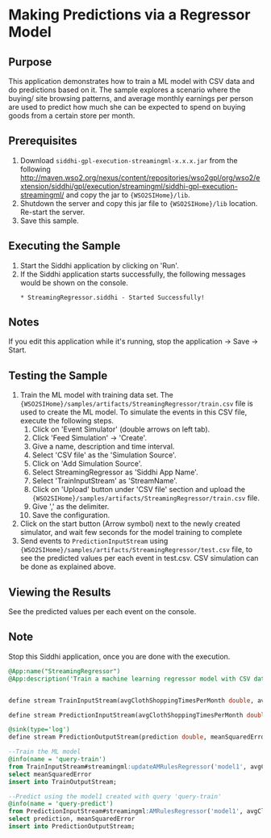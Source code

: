 # Making Predictions via a Regressor Model

## Purpose
This application demonstrates how to train a ML model with CSV data and do predictions based on it. The sample explores a scenario where the buying/ site browsing patterns, and average monthly earnings per person are used to predict how much she can be expected to spend on buying goods from a certain store per month.

## Prerequisites
1. Download `siddhi-gpl-execution-streamingml-x.x.x.jar` from the following http://maven.wso2.org/nexus/content/repositories/wso2gpl/org/wso2/extension/siddhi/gpl/execution/streamingml/siddhi-gpl-execution-streamingml/ and copy the jar to `{WSO2SIHome}/lib`.
2. Shutdown the server and copy this jar file to `{WSO2SIHome}/lib` location. Re-start the server.
3. Save this sample.

## Executing the Sample
1. Start the Siddhi application by clicking on 'Run'.
2. If the Siddhi application starts successfully, the following messages would be shown on the console.
    ```
    * StreamingRegressor.siddhi - Started Successfully!
    ```

## Notes
If you edit this application while it's running, stop the application -> Save -> Start.

## Testing the Sample
1. Train the ML model with training data set. The `{WSO2SIHome}/samples/artifacts/StreamingRegressor/train.csv` file is used to create the ML model. To simulate the events in this CSV file, execute the following steps.
    1. Click on 'Event Simulator' (double arrows on left tab).
    2. Click 'Feed Simulation' -> 'Create'.
    3. Give a name, description and time interval.
    4. Select 'CSV file' as the 'Simulation Source'.
    5. Click on 'Add Simulation Source'.
    6. Select StreamingRegressor as 'Siddhi App Name'.
    7. Select 'TrainInputStream' as 'StreamName'.
    8. Click on 'Upload' button under 'CSV file' section and upload the `{WSO2SIHome}/samples/artifacts/StreamingRegressor/train.csv` file.
    9. Give ',' as the delimiter.
    10. Save the configuration.
2. Click on the start button (Arrow symbol) next to the newly created simulator, and wait few seconds for the model training to complete
3. Send events to `PredictionInputStream` using `{WSO2SIHome}/samples/artifacts/StreamingRegressor/test.csv` file, to see the predicted values per each event in test.csv. CSV simulation can be done as explained above.

## Viewing the Results
See the predicted values per each event on the console.

## Note
Stop this Siddhi application, once you are done with the execution.

```sql
@App:name("StreamingRegressor")
@App:description('Train a machine learning regressor model with CSV data and subsequently do predictions using that model')


define stream TrainInputStream(avgClothShoppingTimesPerMonth double, avgCosmeticsShoppingTimesPerMonth double, avgEarningsPerMonth double, avgSiteBrowsingPerMonth double, AvgAmountSpentPerMonth double );

define stream PredictionInputStream(avgClothShoppingTimesPerMonth double, avgCosmeticsShoppingTimesPerMonth double, avgEarningsPerMonth double, avgSiteBrowsingPerMonth double);

@sink(type='log')
define stream PredictionOutputStream(prediction double, meanSquaredError double);

--Train the ML model
@info(name = 'query-train')
from TrainInputStream#streamingml:updateAMRulesRegressor('model1', avgClothShoppingTimesPerMonth, avgCosmeticsShoppingTimesPerMonth, avgEarningsPerMonth, avgSiteBrowsingPerMonth, AvgAmountSpentPerMonth)
select meanSquaredError
insert into TrainOutputStream;

--Predict using the model1 created with query 'query-train'
@info(name = 'query-predict')
from PredictionInputStream#streamingml:AMRulesRegressor('model1', avgClothShoppingTimesPerMonth, avgCosmeticsShoppingTimesPerMonth, avgEarningsPerMonth, avgSiteBrowsingPerMonth )
select prediction, meanSquaredError
insert into PredictionOutputStream;
```